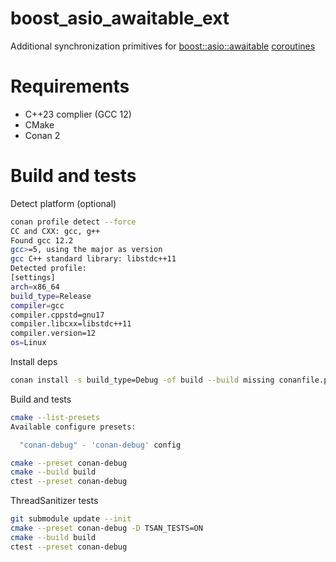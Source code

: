# boost_asio_awaitable_ext

Additional synchronization primitives for [boost::asio::awaitable](https://www.boost.org/doc/libs/1_79_0/doc/html/boost_asio/reference/awaitable.html) [coroutines](https://www.boost.org/doc/libs/1_79_0/doc/html/boost_asio/overview/composition/cpp20_coroutines.html)

# Requirements
 * C++23 complier (GCC 12)
 * CMake
 * Conan 2

# Build and tests

Detect platform (optional)
```bash
conan profile detect --force
CC and CXX: gcc, g++ 
Found gcc 12.2
gcc>=5, using the major as version
gcc C++ standard library: libstdc++11
Detected profile:
[settings]
arch=x86_64
build_type=Release
compiler=gcc
compiler.cppstd=gnu17
compiler.libcxx=libstdc++11
compiler.version=12
os=Linux
```

Install deps
```bash
conan install -s build_type=Debug -of build --build missing conanfile.py
```

Build and tests
```bash
cmake --list-presets
Available configure presets:

  "conan-debug" - 'conan-debug' config

cmake --preset conan-debug
cmake --build build
ctest --preset conan-debug
```

ThreadSanitizer tests
```bash
git submodule update --init
cmake --preset conan-debug -D TSAN_TESTS=ON
cmake --build build
ctest --preset conan-debug
```

